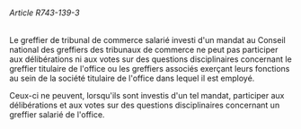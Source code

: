 ###### Article R743-139-3

Le greffier de tribunal de commerce salarié investi d'un mandat au Conseil national des greffiers des tribunaux de commerce ne peut pas participer aux délibérations ni aux votes sur des questions disciplinaires concernant le greffier titulaire de l'office ou les greffiers associés exerçant leurs fonctions au sein de la société titulaire de l'office dans lequel il est employé.

Ceux-ci ne peuvent, lorsqu'ils sont investis d'un tel mandat, participer aux délibérations et aux votes sur des questions disciplinaires concernant un greffier salarié de l'office.

